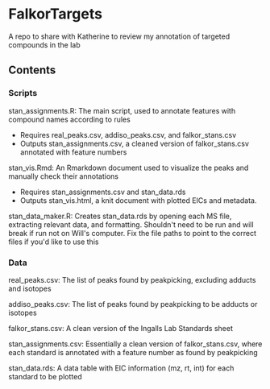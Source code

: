 # FalkorTargets

A repo to share with Katherine to review my annotation of targeted compounds in the lab

## Contents

### Scripts

stan_assignments.R: The main script, used to annotate features with compound names according to rules
 - Requires real_peaks.csv, addiso_peaks.csv, and falkor_stans.csv
 - Outputs stan_assignments.csv, a cleaned version of falkor_stans.csv annotated with feature numbers

stan_vis.Rmd: An Rmarkdown document used to visualize the peaks and manually check their annotations
 - Requires stan_assignments.csv and stan_data.rds
 - Outputs stan_vis.html, a knit document with plotted EICs and metadata.

stan_data_maker.R: Creates stan_data.rds by opening each MS file, extracting relevant data, and formatting. 
Shouldn't need to be run and will break if run not on Will's computer. Fix the file paths to point to the 
correct files if you'd like to use this

### Data

real_peaks.csv: The list of peaks found by peakpicking, excluding adducts and isotopes

addiso_peaks.csv: The list of peaks found by peakpicking to be adducts or isotopes

falkor_stans.csv: A clean version of the Ingalls Lab Standards sheet

stan_assignments.csv: Essentially a clean version of falkor_stans.csv, where each standard is 
annotated with a feature number as found by peakpicking

stan_data.rds: A data table with EIC information (mz, rt, int) for each standard to be plotted